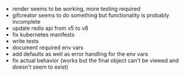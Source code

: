 - render seems to be working, more testing required
- gifcreator  seems to do something but functionality is probably incomplete
- update redis api from v5 to v8
- fix kubernetes manifests
- write tests
- document required env vars
- add defaults as well as error handling for the env vars
- fix actual behavior (works but the final object can't be viewed and doesn't seem to exist)

